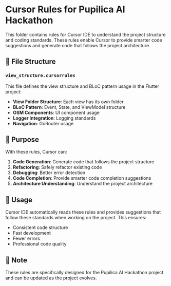 # Cursor Rules for Pupilica AI Hackathon

This folder contains rules for Cursor IDE to understand the project structure and coding standards. These rules enable Cursor to provide smarter code suggestions and generate code that follows the project architecture.

## 📁 File Structure

### `view_structure.cursorrules`
This file defines the view structure and BLoC pattern usage in the Flutter project:

- **View Folder Structure**: Each view has its own folder
- **BLoC Pattern**: Event, State, and ViewModel structure
- **OSM Components**: UI component usage
- **Logger Integration**: Logging standards
- **Navigation**: GoRouter usage

## 🎯 Purpose

With these rules, Cursor can:

1. **Code Generation**: Generate code that follows the project structure
2. **Refactoring**: Safely refactor existing code
3. **Debugging**: Better error detection
4. **Code Completion**: Provide smarter code completion suggestions
5. **Architecture Understanding**: Understand the project architecture

## 🚀 Usage

Cursor IDE automatically reads these rules and provides suggestions that follow these standards when working on the project. This ensures:

- Consistent code structure
- Fast development
- Fewer errors
- Professional code quality

## 📝 Note

These rules are specifically designed for the Pupilica AI Hackathon project and can be updated as the project evolves.
